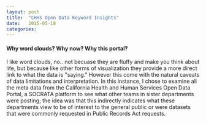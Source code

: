 ```yaml
---
layout: post
title:  "CHHS Open Data Keyword Insights"
date:   2015-05-18
categories: 
---
```


#### Why word clouds? Why now? Why this portal?

I like word clouds, no.. not becuase they are fluffy and make you think about life, but because like other forms of visualization they provide a more direct link to what the data is "saying."  However this come with the natural caveats of data limitations and interpretation.  In this instance, I chose to examine all the meta data from the California Health and Human Services Open Data Portal, a SOCRATA platform to see what other teams in sister departments were posting; the idea was that this indirectly indicates what these departments view to be of interest to the general public or were datasets that were commonly requested in Public Records Act requests.